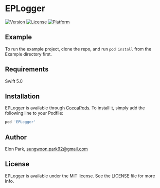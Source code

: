 # EPLogger

<!--[![CI Status](https://img.shields.io/travis/elon/EPLogger.svg?style=flat)](https://travis-ci.org/elon/EPLogger)-->
[![Version](https://img.shields.io/cocoapods/v/EPLogger.svg?style=flat)](https://cocoapods.org/pods/EPLogger)
[![License](https://img.shields.io/cocoapods/l/EPLogger.svg?style=flat)](https://cocoapods.org/pods/EPLogger)
[![Platform](https://img.shields.io/cocoapods/p/EPLogger.svg?style=flat)](https://cocoapods.org/pods/EPLogger)

## Example

To run the example project, clone the repo, and run `pod install` from the Example directory first.

## Requirements

Swift 5.0

## Installation

EPLogger is available through [CocoaPods](https://cocoapods.org). To install
it, simply add the following line to your Podfile:

```ruby
pod 'EPLogger'
```

## Author

Elon Park, sungwoon.park92@gmail.com

## License

EPLogger is available under the MIT license. See the LICENSE file for more info.
